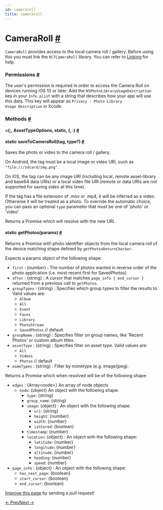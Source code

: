 ```yaml
---
id: cameraroll
title: cameraroll
---
```

<a id="content"></a><h1><a class="anchor" name="cameraroll"></a>CameraRoll <a class="hash-link" href="docs/cameraroll.html#cameraroll">#</a></h1><div><div><p><code>CameraRoll</code> provides access to the local camera roll / gallery.
Before using this you must link the <code>RCTCameraRoll</code> library.
You can refer to <a href="docs/linking-libraries-ios.html" target="_blank">Linking</a> for help.</p><h3><a class="anchor" name="permissions"></a>Permissions <a class="hash-link" href="docs/cameraroll.html#permissions">#</a></h3><p>The user's permission is required in order to access the Camera Roll on devices running iOS 10 or later.
Add the <code>NSPhotoLibraryUsageDescription</code> key in your <code>Info.plist</code> with a string that describes how your
app will use this data. This key will appear as <code>Privacy - Photo Library Usage Description</code> in Xcode.</p></div><span><h3><a class="anchor" name="methods"></a>Methods <a class="hash-link" href="docs/cameraroll.html#methods">#</a></h3><div class="props"><div class="prop"><h4 class="methodTitle"><a class="anchor" name=""></a>=<span class="methodType">(;, AssetTypeOptions, static, (, :)</span> <a class="hash-link" href="docs/cameraroll.html#">#</a></h4></div><div class="prop"><h4 class="methodTitle"><a class="anchor" name="savetocameraroll"></a><span class="methodType">static </span>saveToCameraRoll<span class="methodType">(tag, type?)</span> <a class="hash-link" href="docs/cameraroll.html#savetocameraroll">#</a></h4><div><p>Saves the photo or video to the camera roll / gallery.</p><p>On Android, the tag must be a local image or video URI, such as <code>"file:///sdcard/img.png"</code>.</p><p>On iOS, the tag can be any image URI (including local, remote asset-library and base64 data URIs)
or a local video file URI (remote or data URIs are not supported for saving video at this time).</p><p>If the tag has a file extension of .mov or .mp4, it will be inferred as a video. Otherwise
it will be treated as a photo. To override the automatic choice, you can pass an optional
<code>type</code> parameter that must be one of 'photo' or 'video'.</p><p>Returns a Promise which will resolve with the new URI.</p></div></div><div class="prop"><h4 class="methodTitle"><a class="anchor" name="getphotos"></a><span class="methodType">static </span>getPhotos<span class="methodType">(params)</span> <a class="hash-link" href="docs/cameraroll.html#getphotos">#</a></h4><div><p>Returns a Promise with photo identifier objects from the local camera
roll of the device matching shape defined by <code>getPhotosReturnChecker</code>.</p><p>Expects a params object of the following shape:</p><ul><li><code>first</code> : {number} : The number of photos wanted in reverse order of the photo application (i.e. most recent first for SavedPhotos).</li><li><code>after</code> : {string} : A cursor that matches <code>page_info { end_cursor }</code> returned from a previous call to <code>getPhotos</code>.</li><li><code>groupTypes</code> : {string} : Specifies which group types to filter the results to. Valid values are:<ul><li><code>Album</code></li><li><code>All</code></li><li><code>Event</code></li><li><code>Faces</code></li><li><code>Library</code></li><li><code>PhotoStream</code></li><li><code>SavedPhotos</code> // default</li></ul></li><li><code>groupName</code> : {string} : Specifies filter on group names, like 'Recent Photos' or custom album titles.</li><li><code>assetType</code> : {string} : Specifies filter on asset type. Valid values are:<ul><li><code>All</code></li><li><code>Videos</code></li><li><code>Photos</code> // default</li></ul></li><li><code>mimeTypes</code> : {string} : Filter by mimetype (e.g. image/jpeg).</li></ul><p>Returns a Promise which when resolved will be of the following shape:</p><ul><li><code>edges</code> : {Array&lt;node&gt;} An array of node objects<ul><li><code>node</code>: {object} An object with the following shape:<ul><li><code>type</code>: {string}</li><li><code>group_name</code>: {string}</li><li><code>image</code>: {object} : An object with the following shape:<ul><li><code>uri</code>: {string}</li><li><code>height</code>: {number}</li><li><code>width</code>: {number}</li><li><code>isStored</code>: {boolean}</li></ul></li><li><code>timestamp</code>: {number}</li><li><code>location</code>: {object} : An object with the following shape:<ul><li><code>latitude</code>: {number}</li><li><code>longitude</code>: {number}</li><li><code>altitude</code>: {number}</li><li><code>heading</code>: {number}</li><li><code>speed</code>: {number}</li></ul></li></ul></li></ul></li><li><code>page_info</code> : {object} : An object with the following shape:<ul><li><code>has_next_page</code>: {boolean}</li><li><code>start_cursor</code>: {boolean}</li><li><code>end_cursor</code>: {boolean}</li></ul></li></ul></div></div></div></span></div><p class="edit-page-block"><a target="_blank" href="https://github.com/facebook/react-native/blob/master/Libraries/CameraRoll/CameraRoll.js">Improve this page</a> by sending a pull request!</p><div class="docs-prevnext"><a class="docs-prev" href="docs/backhandler.html#content">← Prev</a><a class="docs-next" href="docs/clipboard.html#content">Next →</a></div>